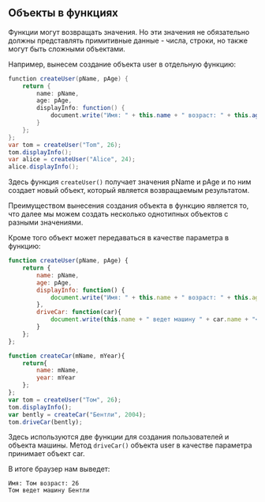 ## Объекты в функциях

Функции могут возвращать значения. Но эти значения не обязательно должны представлять примитивные данные - числа, строки, но также могут быть сложными объектами.

Например, вынесем создание объекта user в отдельную функцию:

```cs
function createUser(pName, pAge) {
	return {
		name: pName,
		age: pAge,
		displayInfo: function() {
			document.write("Имя: " + this.name + " возраст: " + this.age + "<br/>");
		}
	};
};
var tom = createUser("Tom", 26);
tom.displayInfo();
var alice = createUser("Alice", 24);
alice.displayInfo();
```

Здесь функция `createUser()` получает значения pName и pAge и по ним создает новый объект, который является возвращаемым результатом.

Преимуществом вынесения создания объекта в функцию является то, что далее мы можем создать несколько однотипных объектов с разными значениями.

Кроме того объект может передаваться в качестве параметра в функцию:

```js
function createUser(pName, pAge) {
	return {
		name: pName,
		age: pAge,
		displayInfo: function() {
			document.write("Имя: " + this.name + " возраст: " + this.age + "<br/>");
		},
		driveCar: function(car){
			document.write(this.name + " ведет машину " + car.name + "<br/>");
		}
	};
};

function createCar(mName, mYear){
	return{
		name: mName,
		year: mYear
	};
};
var tom = createUser("Том", 26);
tom.displayInfo();
var bently = createCar("Бентли", 2004);
tom.driveCar(bently);
```

Здесь используются две функции для создания пользователей и объекта машины. Метод `driveCar()` объекта user в качестве параметра принимает 
объект car.

В итоге браузер нам выведет:

```browser
Имя: Том возраст: 26
Том ведет машину Бентли
```

